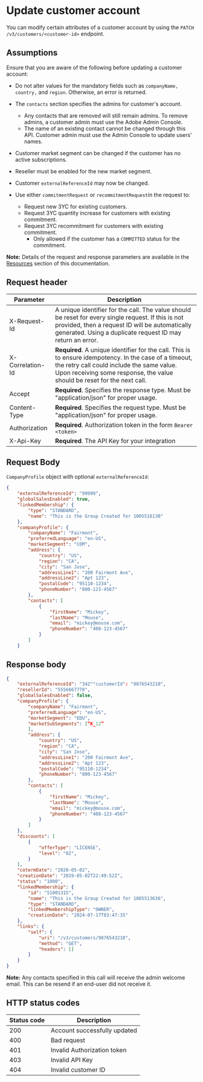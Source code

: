 # Update customer account

You can modify certain attributes of a customer account by using the `PATCH /v3/customers/<customer-id>` endpoint.

## Assumptions

Ensure that you are aware of the following before updating a customer account:

- Do not alter values for the mandatory fields such as `companyName, country,` and `region`. Otherwise, an error is returned.
- The `contacts` section specifies the admins for customer's account.
  - Any contacts that are removed will still remain admins. To remove admins, a customer admin must use the Adobe Admin Console.
  - The name of an existing contact cannot be changed through this API. Customer admin must use the Admin Console to update users' names.
- Customer market segment can be changed if the customer has no active subscriptions.
- Reseller must be enabled for the new market segment.
- Customer `externalReferenceId` may now be changed.
- Use either `commitmentRequest` or `recommitmentRequest`in the request to:

  - Request new 3YC for existing customers.
  - Request 3YC quantity increase for customers with existing commitment.
  - Request 3YC recommitment for customers with existing commitment.
    - Only allowed if the customer has a `COMMITTED` status for the commitment.

**Note:** Details of the request and response parameters are available in the [Resources](../references/resources.md#customer-top-level-resource) section of this documentation.

## Request header

| Parameter        | Description                                                                                                                                                                                                                      |
|------------------|----------------------------------------------------------------------------------------------------------------------------------------------------------------------------------------------------------------------------------|
| X-Request-Id     | A unique identifier for the call. The value should be reset for every single request. If this is not provided, then a request ID will be automatically generated. Using a duplicate request ID may return an error.              |
| X-Correlation-Id | **Required**. A unique identifier for the call. This is to ensure idempotency. In the case of a timeout, the retry call could include the same value. Upon receiving some response, the value should be reset for the next call. |
| Accept           | **Required**. Specifies the response type. Must be "application/json" for proper usage.                                                                                                                                          |
| Content-Type     | **Required**. Specifies the request type. Must be "application/json" for proper usage.                                                                                                                                           |
| Authorization    | **Required**. Authorization token in the form `Bearer <token>`                                                                                                                                                                   |
| X-Api-Key        | **Required**. The API Key for your integration                                                                                                                                                                                   |

## Request Body

`CompanyProfile` object with optional `externalReferenceId`:

```json
{
    "externalReferenceId": "99999",
    "globalSalesEnabled": true,
    "linkedMembership": {
        "type": "STANDARD",
        "name": "This is the Group Created for 1005516130"
    },
    "companyProfile": {
        "companyName": "Fairmont",
        "preferredLanguage": "en-US",
        "marketSegment": "COM",
        "address": {
            "country": "US",
            "region": "CA",
            "city": "San Jose",
            "addressLine1": "200 Fairmont Ave",
            "addressLine2": "Apt 123",
            "postalCode": "95110-1234",
            "phoneNumber": "800-123-4567"
        },
        "contacts": [
            {
                "firstName": "Mickey",
                "lastName": "Mouse",
                "email": "mickey@mouse.com",
                "phoneNumber": "408-123-4567"
            }
        ]
    }
```

## Response body

```json
{
    "externalReferenceId": "342""customerId": "9876543210",
    "resellerId": "5556667778",
    "globalSalesEnabled": false,
    "companyProfile": {
        "companyName": "Fairmont",
        "preferredLanguage": "en-US",
        "marketSegment": "EDU",
        "marketSubSegments": [“K_12”
        ],
        "address": {
            "country": "US",
            "region": "CA",
            "city": "San Jose",
            "addressLine1": "200 Fairmont Ave",
            "addressLine2": "Apt 123",
            "postalCode": "95110-1234",
            "phoneNumber": "800-123-4567"
        },
        "contacts": [
            {
                "firstName": "Mickey",
                "lastName": "Mouse",
                "email": "mickey@mouse.com",
                "phoneNumber": "408-123-4567"
            }
        ]
    },
    "discounts": [
        {
            "offerType": "LICENSE",
            "level": "02",
        }
    ],
    "cotermDate": "2020-05-02",
    "creationDate": "2019-05-02T22:49:52Z",
    "status": "1000",
    "linkedMembership": {
        "id": "51001315",
        "name": "This is the Group Created for 1005513636",
        "type": "STANDARD",
        "linkedMembershipType": "OWNER",
        "creationDate": "2024-07-17T03:47:35"
    },
    "links": {
        "self": {
            "uri": "/v3/customers/9876543210",
            "method": "GET",
            "headers": []
        }
    }
}
```

**Note:** Any contacts specified in this call will receive the admin welcome email. This can be resend if an end-user did not receive it.

## HTTP status codes

| Status code | Description                  |
|-------------|------------------------------|
| 200         | Account successfully updated |
| 400         | Bad request                  |
| 401         | Invalid Authorization token  |
| 403         | Invalid API Key              |
| 404         | Invalid customer ID          |
